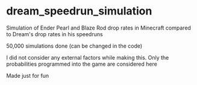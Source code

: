 # dream_speedrun_simulation
Simulation of Ender Pearl and Blaze Rod drop rates in Minecraft compared to Dream's drop rates in his speedruns

50,000 simulations done (can be changed in the code)

I did not consider any external factors while making this. Only the probabilities programmed into the game are considered here

Made just for fun
